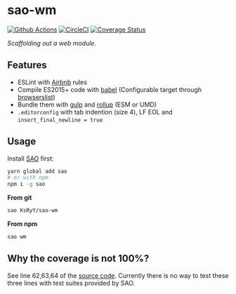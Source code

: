 # sao-wm
[![Github Actions](https://github.com/KsRyY/sao-wm/workflows/CI/badge.svg)](https://github.com/KsRyY/sao-wm/commits/master) [![CircleCI](https://circleci.com/gh/KsRyY/sao-wm.svg?style=svg)](https://circleci.com/gh/KsRyY/sao-wm) [![Coverage Status](https://coveralls.io/repos/github/KsRyY/sao-wm/badge.svg?branch=master)](https://coveralls.io/github/KsRyY/sao-wm?branch=master)

*Scaffolding out a web module.*

## Features
* ESLint with [Airbnb](https://github.com/airbnb/javascript) rules
* Compile ES2015+ code with [babel](https://github.com/babel/babel) (Configurable target through [browserslist](https://github.com/browserslist/browserslist))
* Bundle them with [gulp](https://github.com/gulpjs/gulp) and [rollup](https://github.com/rollup/rollup) (ESM or UMD)
* `.editorconfig` with tab indention (size 4), LF EOL and `insert_final_newline = true`

## Usage

Install [SAO](https://github.com/saojs/sao) first:
``` bash
yarn global add sao
# or with npm
npm i -g sao
```

**From git**
``` bash
sao KsRyY/sao-wm
```

**From npm**
``` bash
sao wm
```

## Why the coverage is not 100%?

See line 62,63,64 of the [source code](saofile.js).
Currently there is no way to test these three lines with test suites provided by SAO.
